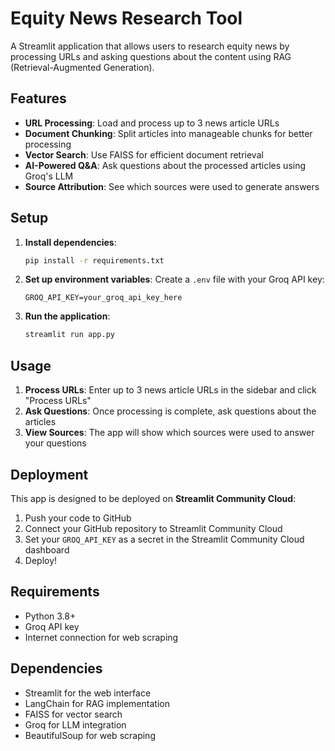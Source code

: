 # Equity News Research Tool

A Streamlit application that allows users to research equity news by processing URLs and asking questions about the content using RAG (Retrieval-Augmented Generation).

## Features

- **URL Processing**: Load and process up to 3 news article URLs
- **Document Chunking**: Split articles into manageable chunks for better processing
- **Vector Search**: Use FAISS for efficient document retrieval
- **AI-Powered Q&A**: Ask questions about the processed articles using Groq's LLM
- **Source Attribution**: See which sources were used to generate answers

## Setup

1. **Install dependencies**:
   ```bash
   pip install -r requirements.txt
   ```

2. **Set up environment variables**:
   Create a `.env` file with your Groq API key:
   ```
   GROQ_API_KEY=your_groq_api_key_here
   ```

3. **Run the application**:
   ```bash
   streamlit run app.py
   ```

## Usage

1. **Process URLs**: Enter up to 3 news article URLs in the sidebar and click "Process URLs"
2. **Ask Questions**: Once processing is complete, ask questions about the articles
3. **View Sources**: The app will show which sources were used to answer your questions

## Deployment

This app is designed to be deployed on **Streamlit Community Cloud**:

1. Push your code to GitHub
2. Connect your GitHub repository to Streamlit Community Cloud
3. Set your `GROQ_API_KEY` as a secret in the Streamlit Community Cloud dashboard
4. Deploy!

## Requirements

- Python 3.8+
- Groq API key
- Internet connection for web scraping

## Dependencies

- Streamlit for the web interface
- LangChain for RAG implementation
- FAISS for vector search
- Groq for LLM integration
- BeautifulSoup for web scraping